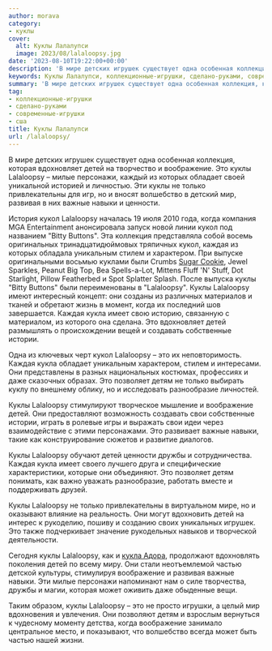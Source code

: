 ```yaml
---
author: morava
category:
- куклы
cover:
  alt: Куклы Лалалупси
  image: 2023/08/lalaloopsy.jpg
date: '2023-08-10T19:22:00+00:00'
description: 'В мире детских игрушек существует одна особенная коллекция, которая вдохновляет детей на творчество и воображение. Это куклы Lalaloopsy – милые персонажи,...'
keywords: Куклы Лалалупси, коллекционные-игрушки, сделано-руками, современные-игрушки, сша, lalaloopsy, куклы, это, детей, воображение, кукол, каждая, кукла, только, важные, навыки, детям, мире, игрушек, одна
summary: 'В мире детских игрушек существует одна особенная коллекция, которая вдохновляет детей на творчество и воображение. Это куклы Lalaloopsy – милые персонажи,...'
tag:
- коллекционные-игрушки
- сделано-руками
- современные-игрушки
- сша
title: Куклы Лалалупси
url: /lalaloopsy/
---
```


В мире детских игрушек существует одна особенная коллекция, которая вдохновляет детей на творчество и воображение. Это куклы Lalaloopsy – милые персонажи, каждый из которых обладает своей уникальной историей и личностью. Эти куклы не только привлекательны для игр, но и вносят волшебство в детский мир, развивая в них важные навыки и ценности.

История кукол Lalaloopsy началась 19 июля 2010 года, когда компания MGA Entertainment анонсировала запуск новой линии кукол под названием "Bitty Buttons". Эта коллекция представляла собой восемь оригинальных тринадцатидюймовых тряпичных кукол, каждая из которых обладала уникальным стилем и характером. При выпуске оригинальными восьмью куклами были Crumbs [Sugar Cookie](https://www.adora.ru/kukla_crumbs_sugar_cookie/), Jewel Sparkles, Peanut Big Top, Bea Spells-a-Lot, Mittens Fluff 'N' Stuff, Dot Starlight, Pillow Featherbed и Spot Splatter Splash. После выпуска куклы "Bitty Buttons" были переименованы в "Lalaloopsy". Куклы Lalaloopsy имеют интересный концепт: они созданы из различных материалов и тканей и обретают жизнь в момент, когда их последний шов завершается. Каждая кукла имеет свою историю, связанную с материалом, из которого она сделана. Это вдохновляет детей размышлять о происхождении вещей и создавать собственные истории.

Одна из ключевых черт кукол Lalaloopsy – это их неповторимость. Каждая кукла обладает уникальным характером, стилем и интересами. Они представлены в разных национальных костюмах, профессиях и даже сказочных образах. Это позволяет детям не только выбирать куклу по внешнему облику, но и исследовать разнообразие личностей.

Куклы Lalaloopsy стимулируют творческое мышление и воображение детей. Они предоставляют возможность создавать свои собственные истории, играть в ролевые игры и выражать свои идеи через взаимодействие с этими персонажами. Это развивает важные навыки, такие как конструирование сюжетов и развитие диалогов.

Куклы Lalaloopsy обучают детей ценности дружбы и сотрудничества. Каждая кукла имеет своего лучшего друга и специфические характеристики, которые они объединяют. Это позволяет детям понимать, как важно уважать разнообразие, работать вместе и поддерживать друзей.

Куклы Lalaloopsy не только привлекательны в виртуальном мире, но и оказывают влияние на реальность. Они могут вдохновить детей на интерес к рукоделию, пошиву и созданию своих уникальных игрушек. Это также подчеркивает значение рукодельных навыков и творческой деятельности.

Сегодня куклы Lalaloopsy, как и [кукла Адора](https://www.adora.ru/kukla-adora/573/), продолжают вдохновлять поколения детей по всему миру. Они стали неотъемлемой частью детской культуры, стимулируя воображение и развивая важные навыки. Эти милые персонажи напоминают нам о силе творчества, дружбы и магии, которая может оживить даже обыденные вещи.

Таким образом, куклы Lalaloopsy – это не просто игрушки, а целый мир вдохновения и увлечения. Они позволяют детям и взрослым вернуться к чудесному моменту детства, когда воображение занимало центральное место, и показывают, что волшебство всегда может быть частью нашей жизни.